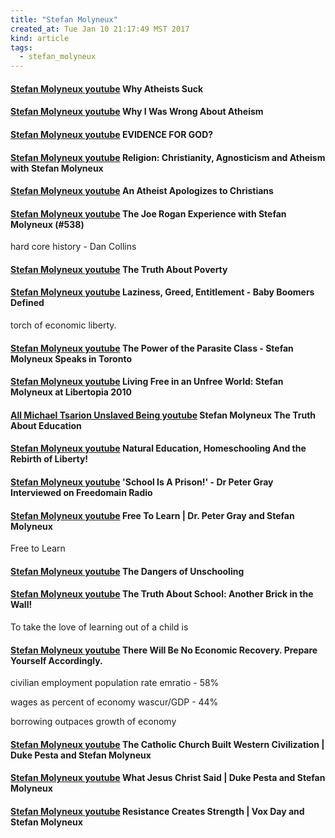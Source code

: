 ```yaml
---
title: "Stefan Molyneux"
created_at: Tue Jan 10 21:17:49 MST 2017
kind: article
tags:
  - stefan_molyneux
---
```


<h4>
  <a href="https://www.youtube.com/watch?v=mZckFu2txV0" target="_blank">Stefan Molyneux youtube</a>
  Why Atheists Suck
</h4>

<h4>
  <a href="https://www.youtube.com/watch?v=vqQdc0mX1_c" target="_blank">Stefan Molyneux youtube</a>
  Why I Was Wrong About Atheism
</h4>

<h4>
  <a href="https://www.youtube.com/watch?v=JyZBLuBxqdM" target="_blank">Stefan Molyneux youtube</a>
  EVIDENCE FOR GOD?
</h4>

<h4>
  <a href="https://www.youtube.com/playlist?list=PLMNj_r5bccUxv-Bp77lpxW1wWM52WdWbV" target="_blank">Stefan Molyneux youtube</a>
  Religion: Christianity, Agnosticism and Atheism with Stefan Molyneux 
</h4>

<h4>
  <a href="https://www.youtube.com/watch?v=n_3e1n3QL9o&index=4&list=PLMNj_r5bccUxv-Bp77lpxW1wWM52WdWbV" target="_blank">Stefan Molyneux youtube</a>
  An Atheist Apologizes to Christians
</h4>

<h4>
  <a href="https://www.youtube.com/watch?v=AnbR_j12JXk" target="_blank">Stefan Molyneux youtube</a>
  The Joe Rogan Experience with Stefan Molyneux (#538)
</h4>

hard core history - Dan Collins

<h4>
  <a href="https://www.youtube.com/watch?v=g-5rxFDXW4E" target="_blank">Stefan Molyneux youtube</a>
  The Truth About Poverty
</h4>

<h4>
  <a href="https://www.youtube.com/watch?v=jyJ7lRur43o" target="_blank">Stefan Molyneux youtube</a>
  Laziness, Greed, Entitlement - Baby Boomers Defined
</h4>

torch of economic liberty.

<h4>
  <a href="https://www.youtube.com/watch?v=L8zmKsaA6jA" target="_blank">Stefan Molyneux youtube</a>
  The Power of the Parasite Class - Stefan Molyneux Speaks in Toronto
</h4>

<h4>
  <a href="https://www.youtube.com/watch?v=OLSkhR-ve8s" target="_blank">Stefan Molyneux youtube</a>
  Living Free in an Unfree World: Stefan Molyneux at Libertopia 2010
</h4>

<h4>
  <a href="https://www.youtube.com/watch?v=iCvrCTZSBHg" target="_blank">All Michael Tsarion Unslaved Being youtube</a>
  Stefan Molyneux The Truth About Education
</h4>

<h4>
  <a href="https://www.youtube.com/watch?v=ty1AXMuY1uY" target="_blank">Stefan Molyneux youtube</a>
  Natural Education, Homeschooling And the Rebirth of Liberty!
</h4>

<h4>
  <a href="https://www.youtube.com/watch?v=d_DJAZ-ByV0" target="_blank">Stefan Molyneux youtube</a>
  'School Is A Prison!' - Dr Peter Gray Interviewed on Freedomain Radio
</h4>

<h4>
  <a href="https://www.youtube.com/watch?v=YSo5njIuVHo" target="_blank">Stefan Molyneux youtube</a>
  Free To Learn | Dr. Peter Gray and Stefan Molyneux
</h4>

Free to Learn

<h4>
  <a href="https://www.youtube.com/watch?v=Rb1SpIqRxY0" target="_blank">Stefan Molyneux youtube</a>
  The Dangers of Unschooling
</h4>

<h4>
  <a href="https://www.youtube.com/watch?v=NIejieCEfzA" target="_blank">Stefan Molyneux youtube</a>
  The Truth About School: Another Brick in the Wall!
</h4>

To take the love of learning out of a child is

<h4>
  <a href="https://www.youtube.com/watch?v=bYkl3XlEneA" target="_blank">Stefan Molyneux youtube</a>
  There Will Be No Economic Recovery. Prepare Yourself Accordingly.
</h4>

civilian employment population rate emratio - 58%

wages as percent of economy wascur/GDP - 44%

borrowing outpaces growth of economy

<h4>
  <a href="https://www.youtube.com/watch?v=x-eUnj1ATMc" target="_blank">Stefan Molyneux youtube</a>
  The Catholic Church Built Western Civilization | Duke Pesta and Stefan Molyneux
</h4>

<h4>
  <a href="https://www.youtube.com/watch?v=nKoHfMoNc1s" target="_blank">Stefan Molyneux youtube</a>
  What Jesus Christ Said | Duke Pesta and Stefan Molyneux
</h4>

<h4>
  <a href="https://www.youtube.com/watch?v=J6xOco6isVY" target="_blank">Stefan Molyneux youtube</a>
  Resistance Creates Strength | Vox Day and Stefan Molyneux
</h4>

<!--
html boilerplate
<a href="" target="_blank"></a>
<a name=""></a>
<img src="" width="400px">
<ul>
  <li></li>
</ul>
<pre>
</pre>
<pre><code>
</code></pre>
<math xmlns='http://www.w3.org/1998/Math/MathML' display='block'>
</math>
-->
